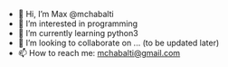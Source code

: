 - 👋 Hi, I’m Max @mchabalti
- 👀 I’m interested in programming
- 🌱 I’m currently learning python3
- 💞️ I’m looking to collaborate on ... (to be updated later)
- 📫 How to reach me: mchabalti@gmail.com

<!---
mchabalti/mchabalti is a ✨ special ✨ repository because its `README.md` (this file) appears on your GitHub profile.
You can click the Preview link to take a look at your changes.
--->
